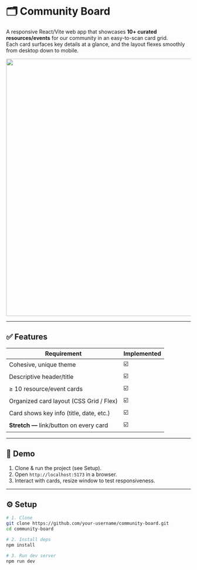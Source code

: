 # 🗂️ Community Board

A responsive React/Vite web app that showcases **10+ curated resources/events** for our community in an easy-to-scan card grid.  
Each card surfaces key details at a glance, and the layout flexes smoothly from desktop down to mobile.


<p >
  <img src="./src/assets/images/community board.gif" alt="" width="700"/>
</p>



---

## ✅ Features

| Requirement | Implemented |
|-------------|-------------|
| Cohesive, unique theme | ☑️ |
| Descriptive header/title | ☑️ |
| ≥ 10 resource/event cards | ☑️ |
| Organized card layout (CSS Grid / Flex) | ☑️ |
| Card shows key info (title, date, etc.) | ☑️ |
| **Stretch —** link/button on every card | ☑️ |


---

## 🎥 Demo <a id="demo"></a>

1. Clone & run the project (see Setup).  
2. Open `http://localhost:5173` in a browser.  
3. Interact with cards, resize window to test responsiveness.

---

## ⚙️ Setup <a id="setup"></a>

```bash
# 1. Clone
git clone https://github.com/your-username/community-board.git
cd community-board

# 2. Install deps
npm install

# 3. Run dev server
npm run dev
